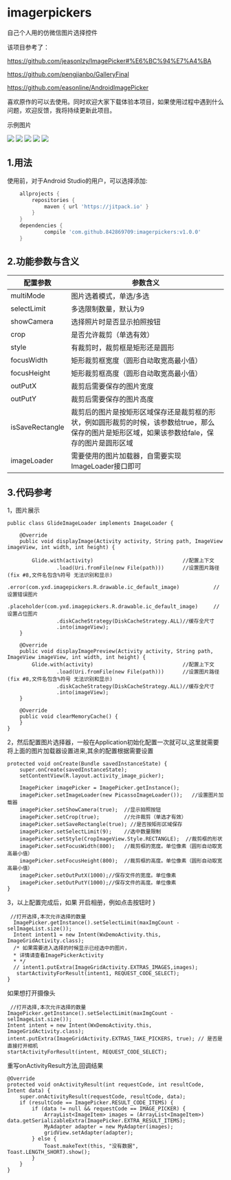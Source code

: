 # imagerpickers
自己个人用的仿微信图片选择控件

该项目参考了：

https://github.com/jeasonlzy/ImagePicker#%E6%BC%94%E7%A4%BA

https://github.com/pengjianbo/GalleryFinal

https://github.com/easonline/AndroidImagePicker

喜欢原作的可以去使用。同时欢迎大家下载体验本项目，如果使用过程中遇到什么问题，欢迎反馈，我将持续更新此项目。

示例图片

![](https://github.com/842869709/imagerpickers/blob/master/S80412-161446.jpg)
![](https://github.com/842869709/imagerpickers/blob/master/S80412-161452.jpg)
![](https://github.com/842869709/imagerpickers/blob/master/S80412-161508.jpg)
![](https://github.com/842869709/imagerpickers/blob/master/S80412-161543.jpg)
![](https://github.com/842869709/imagerpickers/blob/master/S80412-161728.jpg)

## 1.用法
使用前，对于Android Studio的用户，可以选择添加:

```gradle
	allprojects {
		repositories {
			maven { url 'https://jitpack.io' }
		}
	}
	dependencies {
	        compile 'com.github.842869709:imagerpickers:v1.0.0'
	}
```
## 2.功能参数与含义
配置参数|参数含义
-|-
multiMode|	图片选着模式，单选/多选
selectLimit|	多选限制数量，默认为9
showCamera|	选择照片时是否显示拍照按钮
crop|	是否允许裁剪（单选有效）
style|	有裁剪时，裁剪框是矩形还是圆形
focusWidth|	矩形裁剪框宽度（圆形自动取宽高最小值）
focusHeight|	矩形裁剪框高度（圆形自动取宽高最小值）
outPutX|	裁剪后需要保存的图片宽度
outPutY|	裁剪后需要保存的图片高度
isSaveRectangle|	裁剪后的图片是按矩形区域保存还是裁剪框的形状，例如圆形裁剪的时候，该参数给true，那么保存的图片是矩形区域，如果该参数给fale，保存的图片是圆形区域
imageLoader|	需要使用的图片加载器，自需要实现ImageLoader接口即可

## 3.代码参考
1，图片展示
```
public class GlideImageLoader implements ImageLoader {

    @Override
    public void displayImage(Activity activity, String path, ImageView imageView, int width, int height) {

        Glide.with(activity)                             //配置上下文
                .load(Uri.fromFile(new File(path)))      //设置图片路径(fix #8,文件名包含%符号 无法识别和显示)
                .error(com.yxd.imagepickers.R.drawable.ic_default_image)           //设置错误图片
                .placeholder(com.yxd.imagepickers.R.drawable.ic_default_image)     //设置占位图片
                .diskCacheStrategy(DiskCacheStrategy.ALL)//缓存全尺寸
                .into(imageView);
    }

    @Override
    public void displayImagePreview(Activity activity, String path, ImageView imageView, int width, int height) {
        Glide.with(activity)                             //配置上下文
                .load(Uri.fromFile(new File(path)))      //设置图片路径(fix #8,文件名包含%符号 无法识别和显示)
                .diskCacheStrategy(DiskCacheStrategy.ALL)//缓存全尺寸
                .into(imageView);
    }

    @Override
    public void clearMemoryCache() {
    }
}
```
2，然后配置图片选择器，一般在Application初始化配置一次就可以,这里就需要将上面的图片加载器设置进来,其余的配置根据需要设置
```
protected void onCreate(Bundle savedInstanceState) {
    super.onCreate(savedInstanceState);
    setContentView(R.layout.activity_image_picker);
    
    ImagePicker imagePicker = ImagePicker.getInstance();
    imagePicker.setImageLoader(new PicassoImageLoader());   //设置图片加载器
    imagePicker.setShowCamera(true);  //显示拍照按钮
    imagePicker.setCrop(true);        //允许裁剪（单选才有效）
    imagePicker.setSaveRectangle(true); //是否按矩形区域保存
    imagePicker.setSelectLimit(9);    //选中数量限制
    imagePicker.setStyle(CropImageView.Style.RECTANGLE);  //裁剪框的形状
    imagePicker.setFocusWidth(800);   //裁剪框的宽度。单位像素（圆形自动取宽高最小值）
    imagePicker.setFocusHeight(800);  //裁剪框的高度。单位像素（圆形自动取宽高最小值）
    imagePicker.setOutPutX(1000);//保存文件的宽度。单位像素
    imagePicker.setOutPutY(1000);//保存文件的高度。单位像素
}
```
3，以上配置完成后，如果 开启相册，例如点击按钮时
}
```
 //打开选择,本次允许选择的数量
  ImagePicker.getInstance().setSelectLimit(maxImgCount - selImageList.size());
  Intent intent1 = new Intent(WxDemoActivity.this, ImageGridActivity.class);
  /* 如果需要进入选择的时候显示已经选中的图片，
  * 详情请查看ImagePickerActivity
  * */
  // intent1.putExtra(ImageGridActivity.EXTRAS_IMAGES,images);
   startActivityForResult(intent1, REQUEST_CODE_SELECT);
}
```
如果想打开摄像头
```
 //打开选择,本次允许选择的数量
ImagePicker.getInstance().setSelectLimit(maxImgCount - selImageList.size());
Intent intent = new Intent(WxDemoActivity.this, ImageGridActivity.class);
intent.putExtra(ImageGridActivity.EXTRAS_TAKE_PICKERS, true); // 是否是直接打开相机
startActivityForResult(intent, REQUEST_CODE_SELECT);
```
				
重写onActivityResult方法,回调结果
```
@Override
protected void onActivityResult(int requestCode, int resultCode, Intent data) {
    super.onActivityResult(requestCode, resultCode, data);
    if (resultCode == ImagePicker.RESULT_CODE_ITEMS) {
        if (data != null && requestCode == IMAGE_PICKER) {
            ArrayList<ImageItem> images = (ArrayList<ImageItem>) data.getSerializableExtra(ImagePicker.EXTRA_RESULT_ITEMS);
            MyAdapter adapter = new MyAdapter(images);
            gridView.setAdapter(adapter);
        } else {
            Toast.makeText(this, "没有数据", Toast.LENGTH_SHORT).show();
        }
    }
}
```
